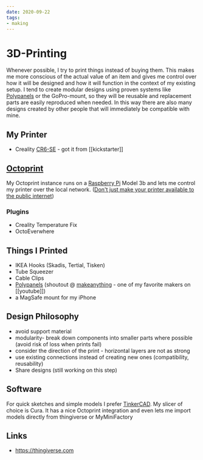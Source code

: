 ```yaml
---
date: 2020-09-22
tags:
- making
---
```


# 3D-Printing

Whenever possible, I try to print things instead of buying them. This makes me more conscious of the actual value of an item and gives me control over how it will be designed and how it will function in the context of my existing setup.
I tend to create modular designs using proven systems like [Polypanels](https://www.makeanything.design/polypanels) or the GoPro-mount, so they will be reusable and replacement parts are easily reproduced when needed. In this way there are also many designs created by other people that will immediately be compatible with mine.

## My Printer
- Creality [CR6-SE](https://www.kickstarter.com/projects/3dprintmill/creality-cr-6-se-leveling-free-diy-3d-printer-kit) - got it from [[kickstarter]]

## [Octoprint](https://octoprint.org/)
My Octoprint instance runs on a [Raspberry Pi](./raspberrypi.md) Model 3b and lets me control my printer over the local network. ([Don't just make your printer available to the public internet](https://octoprint.org/blog/2018/09/03/safe-remote-access/))

### Plugins
- Creality Temperature Fix
- OctoEverwhere

## Things I Printed
- IKEA Hooks (Skadis, Tertial, Tisken)
- Tube Squeezer
- Cable Clips
- [Polypanels](https://www.makeanything.design/polypanels) (shoutout @ [makeanything](https://www.youtube.com/channel/UCVc6AHfGw9b2zOE_ZGfmsnw) - one of my favorite makers on [[youtube]])
- a MagSafe mount for my iPhone

## Design Philosophy
- avoid support material
- modularity- break down components into smaller parts where possible (avoid risk of loss when prints fail)
- consider the direction of the print - horizontal layers are not as strong
- use existing connections instead of creating new ones (compatibility, reusability)
- Share designs (still working on this step)

## Software
For quick sketches and simple models I prefer [TinkerCAD](https://tinkercad.com).
My slicer of choice is Cura. It has a nice Octoprint integration and even lets me import models directly from thingiverse or MyMiniFactory

## Links
- https://thingiverse.com
